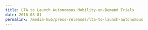```yaml
---
title: LTA to Launch Autonomous Mobility-on-Demand Trials
date: 2016-08-01
permalink: /media-hub/press-releases/lta-to-launch-autonomous
---
```


